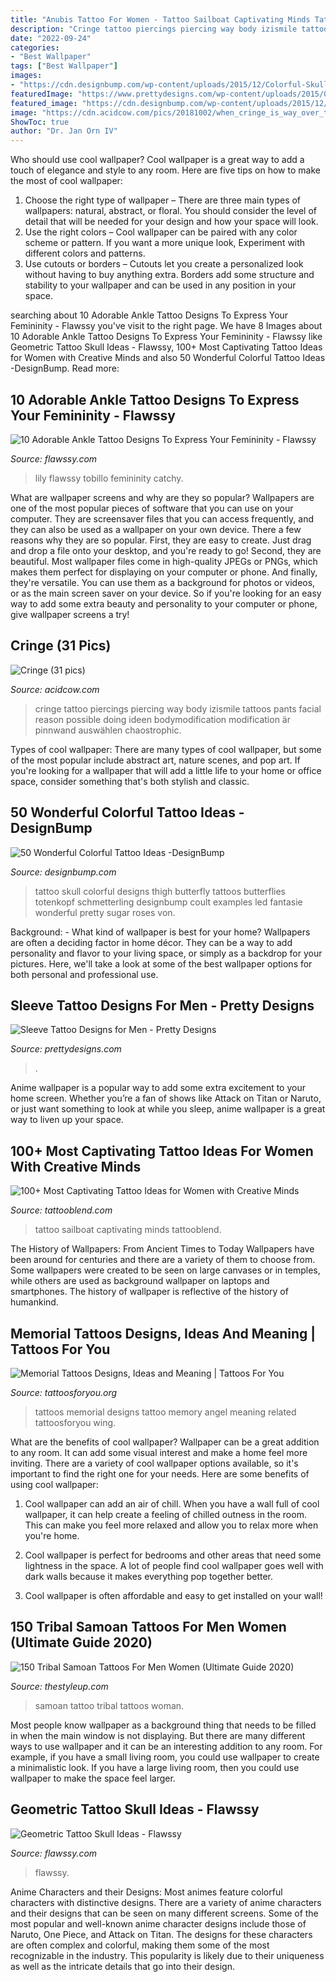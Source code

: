 ```yaml
---
title: "Anubis Tattoo For Women - Tattoo Sailboat Captivating Minds Tattooblend"
description: "Cringe tattoo piercings piercing way body izismile tattoos pants facial reason possible doing ideen bodymodification modification är pinnwand auswählen chaostrophic"
date: "2022-09-24"
categories:
- "Best Wallpaper"
tags: ["Best Wallpaper"]
images:
- "https://cdn.designbump.com/wp-content/uploads/2015/12/Colorful-Skull-Tattoo.jpg"
featuredImage: "https://www.prettydesigns.com/wp-content/uploads/2015/01/City-Arm-Tattoo.jpg"
featured_image: "https://cdn.designbump.com/wp-content/uploads/2015/12/Colorful-Skull-Tattoo.jpg"
image: "https://cdn.acidcow.com/pics/20181002/when_cringe_is_way_over_the_top_17.jpg"
ShowToc: true
author: "Dr. Jan Orn IV"
---
```



Who should use cool wallpaper?
Cool wallpaper is a great way to add a touch of elegance and style to any room. Here are five tips on how to make the most of cool wallpaper: 
1) Choose the right type of wallpaper – There are three main types of wallpapers: natural, abstract, or floral. You should consider the level of detail that will be needed for your design and how your space will look. 
2) Use the right colors – Cool wallpaper can be paired with any color scheme or pattern. If you want a more unique look, Experiment with different colors and patterns. 
3) Use cutouts or borders – Cutouts let you create a personalized look without having to buy anything extra. Borders add some structure and stability to your wallpaper and can be used in any position in your space.

	

		
searching about 10 Adorable Ankle Tattoo Designs To Express Your Femininity - Flawssy you've visit to the right page. We have 8 Images about 10 Adorable Ankle Tattoo Designs To Express Your Femininity - Flawssy like Geometric Tattoo Skull Ideas - Flawssy, 100+ Most Captivating Tattoo Ideas for Women with Creative Minds and also 50 Wonderful Colorful Tattoo Ideas -DesignBump. Read more:
		
    
## 10 Adorable Ankle Tattoo Designs To Express Your Femininity - Flawssy

<img loading=lazy src="https://www.flawssy.com/wp-content/uploads/2016/06/Lily-Flower-Tattoos-On-Ankle.jpg" onerror="this.onerror=null;this.src='https://tse1.mm.bing.net/th?id=OIP.S9ewzQKQMX675ibjR2-YtAHaNq&amp;pid=15.1';" alt="10 Adorable Ankle Tattoo Designs To Express Your Femininity - Flawssy">

_Source: flawssy.com_

>lily flawssy tobillo femininity catchy. 

	

What are wallpaper screens and why are they so popular?
Wallpapers are one of the most popular pieces of software that you can use on your computer. They are screensaver files that you can access frequently, and they can also be used as a wallpaper on your own device. There a few reasons why they are so popular. First, they are easy to create. Just drag and drop a file onto your desktop, and you're ready to go! Second, they are beautiful. Most wallpaper files come in high-quality JPEGs or PNGs, which makes them perfect for displaying on your computer or phone. And finally, they're versatile. You can use them as a background for photos or videos, or as the main screen saver on your device. So if you're looking for an easy way to add some extra beauty and personality to your computer or phone, give wallpaper screens a try!

    
## Cringe (31 Pics)

<img loading=lazy src="https://cdn.acidcow.com/pics/20181002/when_cringe_is_way_over_the_top_17.jpg" onerror="this.onerror=null;this.src='https://tse2.mm.bing.net/th?id=OIP.6elwwZdquU8lhbob5cMCogAAAA&amp;pid=15.1';" alt="Cringe (31 pics)">

_Source: acidcow.com_

>cringe tattoo piercings piercing way body izismile tattoos pants facial reason possible doing ideen bodymodification modification är pinnwand auswählen chaostrophic. 

	

Types of cool wallpaper:
There are many types of cool wallpaper, but some of the most popular include abstract art, nature scenes, and pop art. If you're looking for a wallpaper that will add a little life to your home or office space, consider something that's both stylish and classic.

    
## 50 Wonderful Colorful Tattoo Ideas -DesignBump

<img loading=lazy src="https://cdn.designbump.com/wp-content/uploads/2015/12/Colorful-Skull-Tattoo.jpg" onerror="this.onerror=null;this.src='https://tse4.mm.bing.net/th?id=OIP.g_U_GkErZaXEq_Bpn6pJfAHaLH&amp;pid=15.1';" alt="50 Wonderful Colorful Tattoo Ideas -DesignBump">

_Source: designbump.com_

>tattoo skull colorful designs thigh butterfly tattoos butterflies totenkopf schmetterling designbump coult examples led fantasie wonderful pretty sugar roses von. 

	

Background: - What kind of wallpaper is best for your home?
Wallpapers are often a deciding factor in home décor. They can be a way to add personality and flavor to your living space, or simply as a backdrop for your pictures. Here, we'll take a look at some of the best wallpaper options for both personal and professional use.

    
## Sleeve Tattoo Designs For Men - Pretty Designs

<img loading=lazy src="https://www.prettydesigns.com/wp-content/uploads/2015/01/City-Arm-Tattoo.jpg" onerror="this.onerror=null;this.src='https://tse4.mm.bing.net/th?id=OIP.sTCNR0DJG01Str-j-CVzqwHaOt&amp;pid=15.1';" alt="Sleeve Tattoo Designs for Men - Pretty Designs">

_Source: prettydesigns.com_

>. 

	

Anime wallpaper is a popular way to add some extra excitement to your home screen. Whether you’re a fan of shows like Attack on Titan or Naruto, or just want something to look at while you sleep, anime wallpaper is a great way to liven up your space.

    
## 100+ Most Captivating Tattoo Ideas For Women With Creative Minds

<img loading=lazy src="https://tattooblend.com/wp-content/uploads/2017/01/11-4.jpg" onerror="this.onerror=null;this.src='https://tse1.mm.bing.net/th?id=OIP.TMMxTL-VWIf66FNHuMrUhwHaH7&amp;pid=15.1';" alt="100+ Most Captivating Tattoo Ideas for Women with Creative Minds">

_Source: tattooblend.com_

>tattoo sailboat captivating minds tattooblend. 

	

The History of Wallpapers: From Ancient Times to Today
Wallpapers have been around for centuries and there are a variety of them to choose from. Some wallpapers were created to be seen on large canvases or in temples, while others are used as background wallpaper on laptops and smartphones. The history of wallpaper is reflective of the history of humankind.

    
## Memorial Tattoos Designs, Ideas And Meaning | Tattoos For You

<img loading=lazy src="http://www.tattoosforyou.org/wp-content/uploads/2013/09/Memorial-Tattoos-Designs-767x1024.jpg" onerror="this.onerror=null;this.src='https://tse1.mm.bing.net/th?id=OIP.6kUeUuAMQVLmmGn0iJsspwHaJ4&amp;pid=15.1';" alt="Memorial Tattoos Designs, Ideas and Meaning | Tattoos For You">

_Source: tattoosforyou.org_

>tattoos memorial designs tattoo memory angel meaning related tattoosforyou wing. 

	

What are the benefits of cool wallpaper?
Wallpaper can be a great addition to any room. It can add some visual interest and make a home feel more inviting. There are a variety of cool wallpaper options available, so it's important to find the right one for your needs. Here are some benefits of using cool wallpaper: 
1. Cool wallpaper can add an air of chill. When you have a wall full of cool wallpaper, it can help create a feeling of chilled outness in the room. This can make you feel more relaxed and allow you to relax more when you're home. 

2. Cool wallpaper is perfect for bedrooms and other areas that need some lightness in the space. A lot of people find cool wallpaper goes well with dark walls because it makes everything pop together better. 

3. Cool wallpaper is often affordable and easy to get installed on your wall!

    
## 150 Tribal Samoan Tattoos For Men Women (Ultimate Guide 2020)

<img loading=lazy src="https://thestyleup.com/wp-content/uploads/2015/08/woman-samoan-tattoo.jpg" onerror="this.onerror=null;this.src='https://tse4.mm.bing.net/th?id=OIP.AU2VxDkIzBNjNPhhDSz0SwHaMh&amp;pid=15.1';" alt="150 Tribal Samoan Tattoos For Men Women (Ultimate Guide 2020)">

_Source: thestyleup.com_

>samoan tattoo tribal tattoos woman. 

	

Most people know wallpaper as a background thing that needs to be filled in when the main window is not displaying. But there are many different ways to use wallpaper and it can be an interesting addition to any room. For example, if you have a small living room, you could use wallpaper to create a minimalistic look. If you have a large living room, then you could use wallpaper to make the space feel larger.

    
## Geometric Tattoo Skull Ideas - Flawssy

<img loading=lazy src="https://www.flawssy.com/wp-content/uploads/2016/12/Geometric-Skull-Tattoo-2014.jpg" onerror="this.onerror=null;this.src='https://tse2.mm.bing.net/th?id=OIP.qGEbpFeNy9zVasY1YnLI2gHaK5&amp;pid=15.1';" alt="Geometric Tattoo Skull Ideas - Flawssy">

_Source: flawssy.com_

>flawssy. 

	

Anime Characters and their Designs: Most animes feature colorful characters with distinctive designs.
There are a variety of anime characters and their designs that can be seen on many different screens. Some of the most popular and well-known anime character designs include those of Naruto, One Piece, and Attack on Titan. The designs for these characters are often complex and colorful, making them some of the most recognizable in the industry. This popularity is likely due to their uniqueness as well as the intricate details that go into their design.

